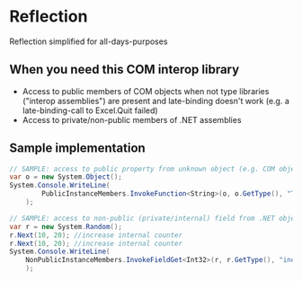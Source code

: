 # Reflection
Reflection simplified for all-days-purposes

## When you need this COM interop library
* Access to public members of COM objects when not type libraries ("interop assemblies") are present and late-binding doesn't work (e.g. a late-binding-call to Excel.Quit failed)
* Access to private/non-public members of .NET assemblies

## Sample implementation
```C#
// SAMPLE: access to public property from unknown object (e.g. COM objects)
var o = new System.Object();
System.Console.WriteLine(
        PublicInstanceMembers.InvokeFunction<String>(o, o.GetType(), "ToString")
    );

// SAMPLE: access to non-public (private/internal) field from .NET object
var r = new System.Random();
r.Next(10, 20); //increase internal counter
r.Next(10, 20); //increase internal counter
System.Console.WriteLine(
    NonPublicInstanceMembers.InvokeFieldGet<Int32>(r, r.GetType(), "inext")
    );
```
